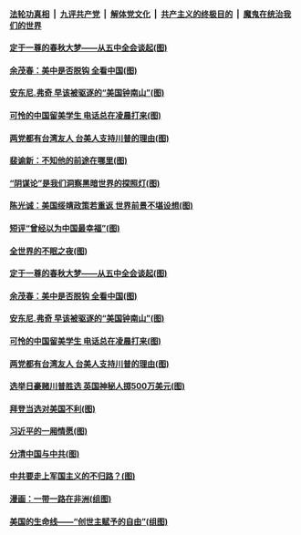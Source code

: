 

####  [法轮功真相](../../../../basic/blob/master/README.md?t=11051202) &nbsp;|&nbsp; [九评共产党](../../../../9ping.md/blob/master/README.md?t=11051202) &nbsp;|&nbsp; [解体党文化](../../../../jtdwh.md/blob/master/README.md?t=11051202)  &nbsp;|&nbsp; [共产主义的终极目的](../../../../gczydzjmd.md/blob/master/README.md?t=11051202) &nbsp;|&nbsp; [魔鬼在统治我们的世界](../../../../mgztzwmdsj.md/blob/master/README.md?t=11051202) 

#### [定于一尊的春秋大梦——从五中全会谈起(图)](../pages/p4/951510.md?t=11051202) 


#### [余茂春：美中是否脱钩 全看中国(图)](../pages/p4/951380.md?t=11051202) 

#### [安东尼.弗奇 早该被驱逐的“美国钟南山”(图)](../pages/p4/951386.md?t=11051202) 

#### [可怜的中国留美学生 电话总在凌晨打来(图)](../pages/p4/951383.md?t=11051202) 

#### [两党都有台湾友人 台美人支持川普的理由(图)](../pages/p4/951377.md?t=11051202) 

#### [裴谕新：不知他的前途在哪里(图)](../pages/p4/951520.md?t=11051202) 

#### [“阴谋论”是我们洞察黑暗世界的探照灯(图)](../pages/p4/951519.md?t=11051202) 

#### [陈光诚：美国绥靖政策若重返 世界前景不堪设想(图)](../pages/p4/951518.md?t=11051202) 

#### [短评“曾经以为中国最幸福”(图)](../pages/p4/951517.md?t=11051202) 

#### [全世界的不眠之夜(图)](../pages/p4/951516.md?t=11051202) 

#### [定于一尊的春秋大梦——从五中全会谈起(图)](../pages/p4/951510.md?t=11051202) 


#### [余茂春：美中是否脱钩 全看中国(图)](../pages/p4/951380.md?t=11051202) 

#### [安东尼.弗奇 早该被驱逐的“美国钟南山”(图)](../pages/p4/951386.md?t=11051202) 

#### [可怜的中国留美学生 电话总在凌晨打来(图)](../pages/p4/951383.md?t=11051202) 

#### [两党都有台湾友人 台美人支持川普的理由(图)](../pages/p4/951377.md?t=11051202) 

#### [选举日豪赌川普胜选 英国神秘人掷500万美元(图)](../pages/p4/951372.md?t=11051202) 

#### [拜登当选对美国不利(图)](../pages/p4/951371.md?t=11051202) 



#### [习近平的一厢情愿(图)](../pages/p4/951272.md?t=11051202) 

#### [分清中国与中共(图)](../pages/p4/951269.md?t=11051202) 

#### [中共要走上军国主义的不归路？(图)](../pages/p4/951261.md?t=11051202) 

#### [漫画：一带一路在非洲(组图)](../pages/p4/951259.md?t=11051202) 

#### [美国的生命线——“创世主赋予的自由”(组图)](../pages/p4/950590.md?t=11051202) 

